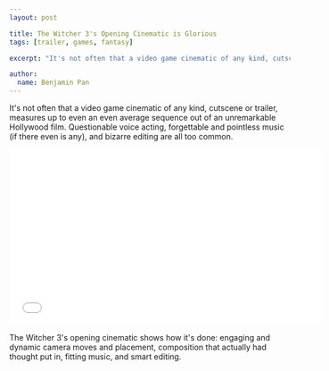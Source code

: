```yaml
---
layout: post

title: The Witcher 3's Opening Cinematic is Glorious
tags: [trailer, games, fantasy]

excerpt: "It's not often that a video game cinematic of any kind, cutscene or trailer, measures up to even an even average sequence out of an unremarkable Hollywood film. Questionable voice acting, forgettable and pointless music (if there even is any), and bizarre editing are all too common."

author:
  name: Benjamin Pan
---
```


It's not often that a video game cinematic of any kind, cutscene or trailer, measures up to even an even average sequence out of an unremarkable Hollywood film. Questionable voice acting, forgettable and pointless music (if there even is any), and bizarre editing are all too common.

<div class="full"><iframe width="560" height="315" src="//www.youtube.com/embed/YoEtyCdmgO0" frameborder="0" allowfullscreen></iframe></div>

The Witcher 3's opening cinematic shows how it's done: engaging and dynamic camera moves and placement, composition that actually had thought put in, fitting music, and smart editing.